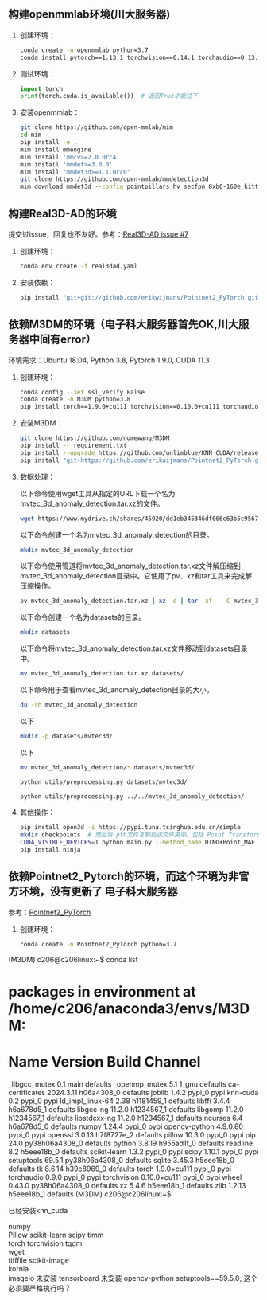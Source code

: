 <!--
 * @Author: wangwei83 wangwei83@cuit.edu.cn
 * @Date: 2024-05-27 15:00:27
 * @LastEditors: wangwei83 wangwei83@cuit.edu.cn
 * @LastEditTime: 2024-05-28 10:45:05
 * @FilePath: /wangwei/X-23d-Y-ai-Z-detection/部分环境搭建命令记录.md
 * @Description: 这是默认设置,请设置`customMade`, 打开koroFileHeader查看配置 进行设置: https://github.com/OBKoro1/koro1FileHeader/wiki/%E9%85%8D%E7%BD%AE
-->
## 构建openmmlab环境(川大服务器)

1. 创建环境：
    ```bash
    conda create -n openmmlab python=3.7
    conda install pytorch==1.13.1 torchvision==0.14.1 torchaudio==0.13.1 pytorch-cuda=11.7 -c pytorch -c nvidia
    ```

2. 测试环境：
    ```python
    import torch
    print(torch.cuda.is_available())  # 返回True才能往下
    ```

3. 安装openmmlab：
    ```bash
    git clone https://github.com/open-mmlab/mim
    cd mim
    pip install -e .
    mim install mmengine
    mim install 'mmcv>=2.0.0rc4'
    mim install 'mmdet>=3.0.0'
    mim install "mmdet3d>=1.1.0rc0"
    git clone https://github.com/open-mmlab/mmdetection3d
    mim download mmdet3d --config pointpillars_hv_secfpn_8xb6-160e_kitti-3d-car --dest .
    ```

## 构建Real3D-AD的环境
提交过issue，回复也不友好。参考：[Real3D-AD issue #7](https://github.com/M-3LAB/Real3D-AD/issues/7)

1. 创建环境：
    ```bash
    conda env create -f real3dad.yaml
    ```

2. 安装依赖：
    ```bash
    pip install "git+git://github.com/erikwijmans/Pointnet2_PyTorch.git#egg=pointnet2_ops&subdirectory=pointnet2_ops_lib"
    ```

## 依赖M3DM的环境（电子科大服务器首先OK,川大服务器中间有error）
环境需求：Ubuntu 18.04, Python 3.8, Pytorch 1.9.0, CUDA 11.3

1. 创建环境：
    ```bash
    conda config --set ssl_verify False
    conda create -n M3DM python=3.8
    pip install torch==1.9.0+cu111 torchvision==0.10.0+cu111 torchaudio==0.9.0 -f https://download.pytorch.org/whl/torch_stable.html
    ```

2. 安装M3DM：
    ```bash
    git clone https://github.com/nomewang/M3DM
    pip install -r requirement.txt
    pip install --upgrade https://github.com/unlimblue/KNN_CUDA/releases/download/0.2/KNN_CUDA-0.2-py3-none-any.whl
    pip install "git+https://github.com/erikwijmans/Pointnet2_PyTorch.git#egg=pointnet2_ops&subdirectory=pointnet2_ops_lib"
    ```

3. 数据处理：
   
   以下命令使用wget工具从指定的URL下载一个名为mvtec_3d_anomaly_detection.tar.xz的文件。
    ```bash
    wget https://www.mydrive.ch/shares/45920/dd1eb345346df066c63b5c95676b961b/download/428824485-1643285832/mvtec_3d_anomaly_detection.tar.xz
    ```
    以下命令创建一个名为mvtec_3d_anomaly_detection的目录。
    ```bash
    mkdir mvtec_3d_anomaly_detection
    ```

    以下命令使用管道将mvtec_3d_anomaly_detection.tar.xz文件解压缩到mvtec_3d_anomaly_detection目录中。它使用了pv、xz和tar工具来完成解压缩操作。
    ```bash
    pv mvtec_3d_anomaly_detection.tar.xz | xz -d | tar -xf - -C mvtec_3d_anomaly_detection
    ```

    以下命令创建一个名为datasets的目录。
    ```bash
    mkdir datasets
    ```
    以下命令将mvtec_3d_anomaly_detection.tar.xz文件移动到datasets目录中。
    ```bash
    mv mvtec_3d_anomaly_detection.tar.xz datasets/
    ```
    以下命令用于查看mvtec_3d_anomaly_detection目录的大小。
    ```bash
    du -sh mvtec_3d_anomaly_detection
    ```

    以下
    ```bash
    mkdir -p datasets/mvtec3d/
    ```
    以下
    ```bash
    mv mvtec_3d_anomaly_detection/* datasets/mvtec3d/
    ```

    ```bash
    python utils/preprocessing.py datasets/mvtec3d/
    
    python utils/preprocessing.py ../../mvtec_3d_anomaly_detection/
    ```

4. 其他操作：
    ```bash
    pip install open3d -i https://pypi.tuna.tsinghua.edu.cn/simple
    mkdir checkpoints  # 然后将.pth文件复制到该文件夹中。包括 Point Transformer、ViT-b/8、ViT-s/8
    CUDA_VISIBLE_DEVICES=1 python main.py --method_name DINO+Point_MAE --memory_bank multiple --rgb_backbone_name vit_base_patch8_224_dino --xyz_backbone_name Point_MAE --save_feature 
    pip install ninja
    ```

## 依赖Pointnet2_Pytorch的环境，而这个环境为非官方环境，没有更新了 电子科大服务器
参考：[Pointnet2_PyTorch](https://github.com/erikwijmans/Pointnet2_PyTorch)

1. 创建环境：
    ```bash
    conda create -n Pointnet2_PyTorch python=3.7
    ```



(M3DM) c206@c206linux:~$ conda list
# packages in environment at /home/c206/anaconda3/envs/M3DM:
#
# Name                    Version                   Build  Channel
_libgcc_mutex             0.1                        main    defaults
_openmp_mutex             5.1                       1_gnu    defaults
ca-certificates           2024.3.11            h06a4308_0    defaults
joblib                    1.4.2                    pypi_0    pypi
knn-cuda                  0.2                      pypi_0    pypi
ld_impl_linux-64          2.38                 h1181459_1    defaults
libffi                    3.4.4                h6a678d5_1    defaults
libgcc-ng                 11.2.0               h1234567_1    defaults
libgomp                   11.2.0               h1234567_1    defaults
libstdcxx-ng              11.2.0               h1234567_1    defaults
ncurses                   6.4                  h6a678d5_0    defaults
numpy                     1.24.4                   pypi_0    pypi
opencv-python             4.9.0.80                 pypi_0    pypi
openssl                   3.0.13               h7f8727e_2    defaults
pillow                    10.3.0                   pypi_0    pypi
pip                       24.0             py38h06a4308_0    defaults
python                    3.8.19               h955ad1f_0    defaults
readline                  8.2                  h5eee18b_0    defaults
scikit-learn              1.3.2                    pypi_0    pypi
scipy                     1.10.1                   pypi_0    pypi
setuptools                69.5.1           py38h06a4308_0    defaults
sqlite                    3.45.3               h5eee18b_0    defaults
tk                        8.6.14               h39e8969_0    defaults
torch                     1.9.0+cu111              pypi_0    pypi
torchaudio                0.9.0                    pypi_0    pypi
torchvision               0.10.0+cu111             pypi_0    pypi
wheel                     0.43.0           py38h06a4308_0    defaults
xz                        5.4.6                h5eee18b_1    defaults
zlib                      1.2.13               h5eee18b_1    defaults
(M3DM) c206@c206linux:~$ 

已经安装knn_cuda

numpy    
Pillow
scikit-learn
scipy
timm    
torch
torchvision
tqdm    
wget    
tifffile 
scikit-image  
kornia   
imageio   未安装
tensorboard  未安装
opencv-python
setuptools==59.5.0;  这个必须要严格执行吗？